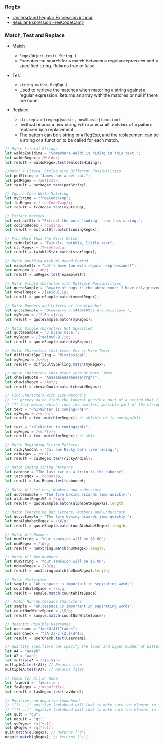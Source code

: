 ### RegEx

- [Undersrtand Regular Expression in hour](https://www.youtube.com/watch?v=ZfQFUJhPqMM)
- [Regular Expression FreeCodeCamp](https://learn.freecodecamp.org/javascript-algorithms-and-data-structures/regular-expressions)

### Match, Test and Replace

- Match
  - `RegexObject.test( String )`
  - Executes the search for a match between a regular expression and a specified string. Returns true or false.

- Test
  - `string.match( RegExp )`
  - Used to retrieve the matches when matching a string against a regular expression. Returns an array with the matches or null if there are none.

- Replace
  - `str.replace(regexp|substr, newSubstr|function)` 
  - method returns a new string with some or all matches of a pattern replaced by a replacement. 
  - The pattern can be a string or a RegExp, and the replacement can be a string or a function to be called for each match.

```js
// Match Literal Strings
let waldoIsHiding = "Somewhere Waldo is hiding in this text.";
let waldoRegex = /Waldo/;
let result = waldoRegex.test(waldoIsHiding);

//Match a Literal String with Different Possibilities
let petString = "James has a pet cat.";
let petRegex = /pet|cat/;
let result = petRegex.test(petString);

// Ignore Case While Matching
let myString = "freeCodeCamp";
let fccRegex = /freeCodeCamp/i;
let result = fccRegex.test(myString);

// Extract Matches
let extractStr = "Extract the word 'coding' from this string.";
let codingRegex = /coding/;
let result = extractStr.match(codingRegex);

// Find More Than the First Match
let twinkleStar = "Twinkle, twinkle, little star";
let starRegex = /Twinkle/ig;
let result = twinkleStar.match(starRegex);

// Match Anything with Wildcard Period
let exampleStr = "Let's have fun with regular expressions!";
let unRegex = /.un/;
let result = unRegex.test(exampleStr);

// Match Single Character with Multiple Possibilities
let quoteSample = "Beware of bugs in the above code; I have only proved it correct, not tried it.";
let vowelRegex = /[aeiou]/ig;
let result = quoteSample.match(vowelRegex);

// Match Numbers and Letters of the Alphabet
let quoteSample = "Blueberry 3.141592653s are delicious.";
let myRegex = /[2-6h-s]/ig;
let result = quoteSample.match(myRegex);

// Match Single Characters Not Specified
let quoteSample = "3 blind mice.";
let myRegex = /[^aeiou0-9]/ig;
let result = quoteSample.match(myRegex);

// Match Characters that Occur One or More Times
let difficultSpelling = "Mississippi";
let myRegex = /s+/g;
let result = difficultSpelling.match(myRegex);

// Match Characters that Occur Zero or More Times
let chewieQuote = "Aaaaaaaaaaaaaaaarrrgh!";
let chewieRegex = /Aa*/;
let result = chewieQuote.match(chewieRegex);

// Find Characters with Lazy Matching
// "*" greedy match finds the longest possible part of a string that fits the regex pattern
// "?" lazy match, which finds the smallest possible part of the string that satisfies the regex pattern
let text = "<h1>Winter is coming</h1>";
let myRegex = /<h.*>/;
let result = text.match(myRegex); // <h1>Winter is coming</h1>

let text = "<h1>Winter is coming</h1>";
let myRegex = /<h.*?>/;
let result = text.match(myRegex); // <h1>

// Match Beginning String Patterns
let rickyAndCal = "Cal and Ricky both like racing.";
let calRegex = /^Cal/; 
let result = calRegex.test(rickyAndCal);

// Match Ending String Patterns
let caboose = "The last car on a train is the caboose";
let lastRegex = /caboose$/; 
let result = lastRegex.test(caboose);

// Match All Letters, Numbers and underscore
let quoteSample = "The five boxing wizards jump quickly.";
let alphabetRegexV2 = /\w/g; 
let result = quoteSample.match(alphabetRegexV2).length;

// Match Everything But Letters, Numbers and underscore
let quoteSample = "The five boxing wizards jump quickly.";
let nonAlphabetRegex = /\W/g; 
let result = quoteSample.match(nonAlphabetRegex).length;

// Match All Numbers
let numString = "Your sandwich will be $5.00";
let numRegex = /\d/g; 
let result = numString.match(numRegex).length;

// Match All Non-Numbers
let numString = "Your sandwich will be $5.00";
let noNumRegex = /\D/g; 
let result = numString.match(noNumRegex).length;

// Match Whitespace
let sample = "Whitespace is important in separating words";
let countWhiteSpace = /\s/g; 
let result = sample.match(countWhiteSpace);

//  Match Non-Whitespace Characters
let sample = "Whitespace is important in separating words";
let countNonWhiteSpace = /\S/g; 
let result = sample.match(countNonWhiteSpace);

// Restrict Possible Usernames 
let username = "JackOfAllTrades";
let userCheck = /^[A-Za-z]{2,}\d*$/; 
let result = userCheck.test(username);

// quantity specifiers can specify the lower and upper number of patterns 
let A4 = "aaaah";
let A2 = "aah";
let multipleA = /a{3,5}h/;
multipleA.test(A4); // Returns true
multipleA.test(A2); // Returns false

// Check for All or None
let favWord = "favorite";
let favRegex = /favou?rite/; 
let result = favRegex.test(favWord);

// Positive and Negative Lookahead
// "(?=...)" positive lookahead will look to make sure the element in the search pattern is there, but won't actually match it.
// "(?!...)" negative lookahead will look to make sure the element in the search pattern is not there
let quit = "qu";
let noquit = "qt";
let quRegex= /q(?=u)/;
let qRegex = /q(?!u)/;
quit.match(quRegex); // Returns ["q"]
noquit.match(qRegex); // Returns ["q"]
``` 

